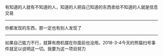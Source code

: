 有知道的人就有不知道的人，知道的人把自己知道的东西卖给不知道的人就是信息交易
___
你都发现的东西，那一定也有别人发现了
___
如果自己能力不行，就算有商机摆在你面前也没用。2018-3-4今天的熊猫扫号事件就足以说明这一切。我要为这一项目努力